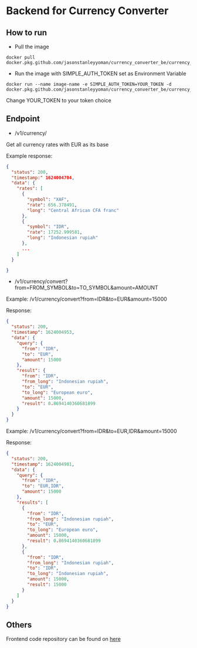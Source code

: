 # Backend for Currency Converter


## How to run

- Pull the image

```docker 
docker pull docker.pkg.github.com/jasonstanleyyoman/currency_converter_be/currency_api:latest
```

- Run the image with SIMPLE_AUTH_TOKEN set as Environment Variable
```docker 
docker run --name image-name -e SIMPLE_AUTH_TOKEN=YOUR_TOKEN -d docker.pkg.github.com/jasonstanleyyoman/currency_converter_be/currency_api:latest
```
Change YOUR_TOKEN to your token choice

## Endpoint

- /v1/currency/

Get all currency rates with EUR as its base

Example response:

```json
{
  "status": 200,
  "timestamp:" 1624004704,
  "data": {
    "rates": [
      {
        "symbol": "XAF",
        "rate": 656.378491,
        "long": "Central African CFA franc"
      },
      {
        "symbol": "IDR",
        "rate": 17252.999581,
        "long": "Indonesian rupiah"
      },
      ...
    ]
  }

}
```

- /v1/currency/convert?from=FROM_SYMBOL&to=TO_SYMBOL&amount=AMOUNT

Example: /v1/currency/convert?from=IDR&to=EUR&amount=15000

Response:

```json
{
  "status": 200,
  "timestamp": 1624004953,
  "data": {
    "query": {
      "from": "IDR",
      "to": "EUR",
      "amount": 15000
    },
    "result": {
      "from": "IDR",
      "from_long": "Indonesian rupiah",
      "to": "EUR",
      "to_long": "European euro",
      "amount": 15000,
      "result": 0.8694140360681899
    }
  }
}
```

Example: /v1/currency/convert?from=IDR&to=EUR,IDR&amount=15000

Response:

```json
{
  "status": 200,
  "timestamp": 1624004981,
  "data": {
    "query": {
      "from": "IDR",
      "to": "EUR,IDR",
      "amount": 15000
    },
    "results": [
      {
        "from": "IDR",
        "from_long": "Indonesian rupiah",
        "to": "EUR",
        "to_long": "European euro",
        "amount": 15000,
        "result": 0.8694140360681899
      },
      {
        "from": "IDR",
        "from_long": "Indonesian rupiah",
        "to": "IDR",
        "to_long": "Indonesian rupiah",
        "amount": 15000,
        "result": 15000
      }
    ]
  }
}
```

## Others
Frontend code repository can be found on [here](https://github.com/jasonstanleyyoman/currency_converter_fe)